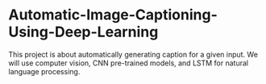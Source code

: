 # Automatic-Image-Captioning-Using-Deep-Learning
This project is about  automatically generating caption for a given input. We will use computer vision, CNN pre-trained models, and LSTM for natural language processing. 
